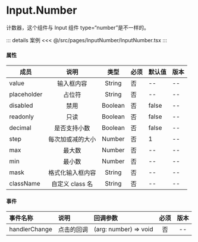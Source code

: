 # Input.Number

计数器，这个组件与 Input 组件 type=“number”是不一样的。

::: details 案例
<<< @/src/pages/InputNumber/InputNumber.tsx
:::

#### 属性

| 成员        |       说明       |  类型   | 必须 | 默认值 | 版本 |
| ----------- | :--------------: | :-----: | ---- | ------ | ---- |
| value       |    输入框内容    | String  | 否   | --     | --   |
| placeholder |      占位符      | String  | 否   | --     | --   |
| disabled    |       禁用       | Boolean | 否   | false  | --   |
| readonly    |       只读       | Boolean | 否   | false  | --   |
| decimal     |   是否支持小数   | Boolean | 否   | false  | --   |
| step        | 每次加或减的大小 | Number  | 否   | 1      | --   |
| max         |      最大数      | Number  | 否   | --     | --   |
| min         |      最小数      | Number  | 否   | --     | --   |
| mask        | 格式化输入框内容 | String  | 否   | --     | --   |
| className   | 自定义 class 名  | String  | 否   | --     | --   |

#### 事件

| 事件名称      | 说明       | 回调参数              | 必须 | 版本 |
| :------------ | :--------- | :-------------------- | :--: | :--: |
| handlerChange | 点击的回调 | (arg: number) => void |  否  |  --  |
